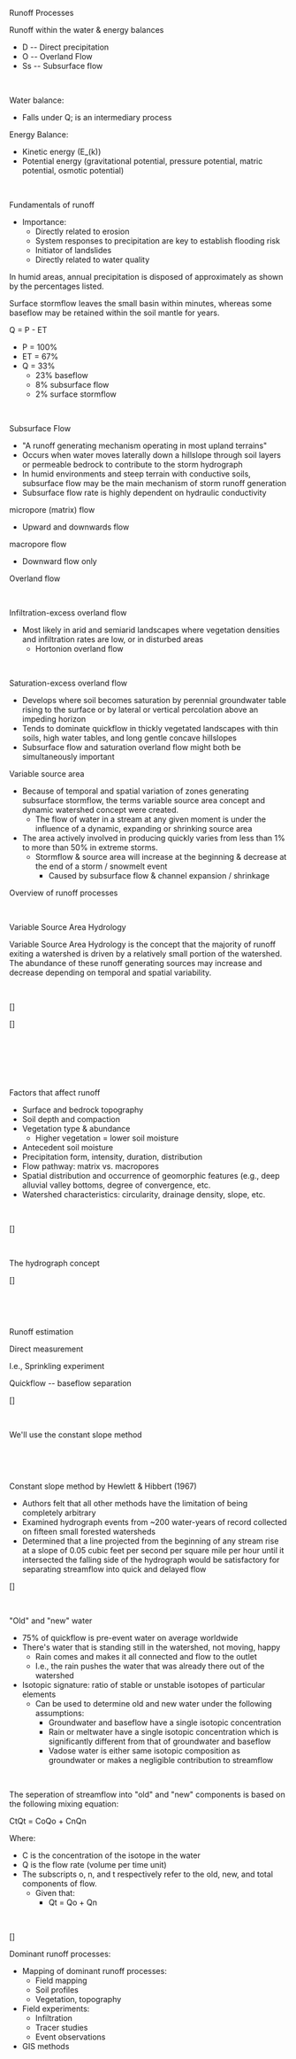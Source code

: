 Runoff Processes

Runoff within the water & energy balances

-   D -- Direct precipitation
-   O -- Overland Flow
-   Ss -- Subsurface flow

 

Water balance:

-   Falls under Q; is an intermediary process

Energy Balance:

-   Kinetic energy (E\_(k))
-   Potential energy (gravitational potential, pressure potential,
    matric potential, osmotic potential)

 

Fundamentals of runoff

-   Importance:
    -   Directly related to erosion
    -   System responses to precipitation are key to establish flooding
        risk
    -   Initiator of landslides
    -   Directly related to water quality

In humid areas, annual precipitation is disposed of approximately as
shown by the percentages listed.

Surface stormflow leaves the small basin within minutes, whereas some
baseflow may be retained within the soil mantle for years.

Q = P - ET

-   P = 100%
-   ET = 67%
-   Q = 33%
    -   23% baseflow
    -   8% subsurface flow
    -   2% surface stormflow

 

Subsurface Flow

-   "A runoff generating mechanism operating in most upland terrains"
-   Occurs when water moves laterally down a hillslope through soil
    layers or permeable bedrock to contribute to the storm hydrograph
-   In humid environments and steep terrain with conductive soils,
    subsurface flow may be the main mechanism of storm runoff generation
-   Subsurface flow rate is highly dependent on hydraulic conductivity

micropore (matrix) flow

-   Upward and downwards flow

macropore flow

-   Downward flow only

Overland flow

 

Infiltration-excess overland flow

-   Most likely in arid and semiarid landscapes where vegetation
    densities and infiltration rates are low, or in disturbed areas
    -   Hortonion overland flow

 

Saturation-excess overland flow

-   Develops where soil becomes saturation by perennial groundwater
    table rising to the surface or by lateral or vertical percolation
    above an impeding horizon
-   Tends to dominate quickflow in thickly vegetated landscapes with
    thin soils, high water tables, and long gentle concave hillslopes
-   Subsurface flow and saturation overland flow might both be
    simultaneously important

Variable source area

-   Because of temporal and spatial variation of zones generating
    subsurface stormflow, the terms variable source area concept and
    dynamic watershed concept were created.
    -   The flow of water in a stream at any given moment is under the
        influence of a dynamic, expanding or shrinking source area
-   The area actively involved in producing quickly varies from less
    than 1% to more than 50% in extreme storms.
    -   Stormflow & source area will increase at the beginning &
        decrease at the end of a storm / snowmelt event
        -   Caused by subsurface flow & channel expansion / shrinkage

Overview of runoff processes

 

Variable Source Area Hydrology

Variable Source Area Hydrology is the concept that the majority of
runoff exiting a watershed is driven by a relatively small portion of
the watershed. The abundance of these runoff generating sources may
increase and decrease depending on temporal and spatial variability.

 

\[\]

\[\]

 

 

 

Factors that affect runoff

-   Surface and bedrock topography
-   Soil depth and compaction
-   Vegetation type & abundance
    -   Higher vegetation = lower soil moisture
-   Antecedent soil moisture
-   Precipitation form, intensity, duration, distribution
-   Flow pathway: matrix vs. macropores
-   Spatial distribution and occurrence of geomorphic features (e.g.,
    deep alluvial valley bottoms, degree of convergence, etc.
-   Watershed characteristics: circularity, drainage density, slope,
    etc.

 

\[\]

 

The hydrograph concept

\[\]

 

 

Runoff estimation

Direct measurement

I.e., Sprinkling experiment

Quickflow -- baseflow separation

\[\]

 

We'll use the constant slope method

 

 

Constant slope method by Hewlett & Hibbert (1967)

-   Authors felt that all other methods have the limitation of being
    completely arbitrary
-   Examined hydrograph events from \~200 water-years of record
    collected on fifteen small forested watersheds
-   Determined that a line projected from the beginning of any stream
    rise at a slope of 0.05 cubic feet per second per square mile per
    hour until it intersected the falling side of the hydrograph would
    be satisfactory for separating streamflow into quick and delayed
    flow

\[\]

 

"Old" and "new" water

-   75% of quickflow is pre-event water on average worldwide
-   There's water that is standing still in the watershed, not moving,
    happy
    -   Rain comes and makes it all connected and flow to the outlet
    -   I.e., the rain pushes the water that was already there out of
        the watershed
-   Isotopic signature: ratio of stable or unstable isotopes of
    particular elements
    -   Can be used to determine old and new water under the following
        assumptions:
        -   Groundwater and baseflow have a single isotopic
            concentration
        -   Rain or meltwater have a single isotopic concentration which
            is significantly different from that of groundwater and
            baseflow
        -   Vadose water is either same isotopic composition as
            groundwater or makes a negligible contribution to streamflow

 

The seperation of streamflow into "old" and "new" components is based on
the following mixing equation:

CtQt = CoQo + CnQn

Where:

-   C is the concentration of the isotope in the water
-   Q is the flow rate (volume per time unit)
-   The subscripts o, n, and t respectively refer to the old, new, and
    total components of flow.
    -   Given that:
        -   Qt = Qo + Qn

 

\[\]

Dominant runoff processes:

-   Mapping of dominant runoff processes:
    -   Field mapping
    -   Soil profiles
    -   Vegetation, topography
-   Field experiments:
    -   Infiltration
    -   Tracer studies
    -   Event observations
-   GIS methods
